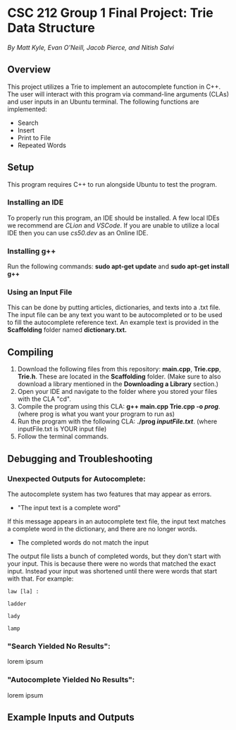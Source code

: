 # CSC 212 Group 1 Final Project: Trie Data Structure
*By Matt Kyle, Evan O'Neill, Jacob Pierce, and Nitish Salvi*

## Overview
This project utilizes a Trie to implement an autocomplete function in C++. The user will interact with this program via command-line arguments (CLAs) and user inputs in an Ubuntu terminal. The following functions are implemented:
- Search
- Insert
- Print to File
- Repeated Words
  
## Setup
This program requires C++ to run alongside Ubuntu to test the program. 
### Installing an IDE
To properly run this program, an IDE should be installed. A few local IDEs we recommend are *CLion* and *VSCode*. If you are unable to utilize a local IDE then you can use *cs50.dev* as an Online IDE.
### Installing g++
Run the following commands:
**sudo apt-get update** and
**sudo apt-get install g++**
### Using an Input File
This can be done by putting articles, dictionaries, and texts into a .txt file. The input file can be any text you want to be autocompleted or to be used to fill the autocomplete reference text. An example text is provided in the **Scaffolding** folder named **dictionary.txt.**

## Compiling
1. Download the following files from this repository: **main.cpp**, **Trie.cpp**, **Trie.h**. These are located in the **Scaffolding** folder. (Make sure to also download a library mentioned in the **Downloading a Library** section.)
2. Open your IDE and navigate to the folder where you stored your files with the CLA "cd".
3. Compile the program using this CLA: **g++ main.cpp Trie.cpp -o *prog***. (where prog is what you want your program to run as)
4. Run the program with the following CLA: **./prog *inputFile.txt***. (where inputFile.txt is YOUR input file)
5. Follow the terminal commands.
## Debugging and Troubleshooting
### Unexpected Outputs for Autocomplete:
The autocomplete system has two features that may appear as errors.
  - "The input text is a complete word"

If this message appears in an autocomplete text file, the input text matches a complete word in the dictionary, and there are no longer words.
  - The completed words do not match the input

The output file lists a bunch of completed words, but they don't start with your input. This is because there were no words that matched the exact input. Instead your input was shortened until there were words that start with that.
For example:

  	law [la] :
   
	ladder
 
	lady
 
	lamp

### "Search Yielded No Results":
lorem ipsum
### "Autocomplete Yielded No Results":
lorem ipsum

## Example Inputs and Outputs
